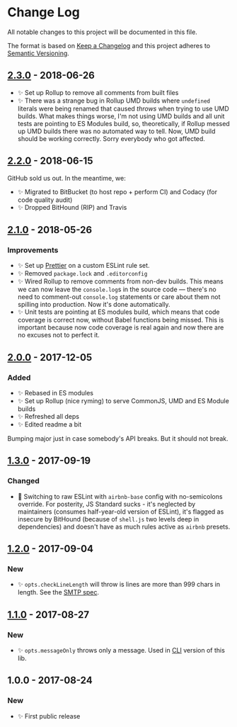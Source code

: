 # Change Log

All notable changes to this project will be documented in this file.

The format is based on [Keep a Changelog](http://keepachangelog.com/)
and this project adheres to [Semantic Versioning](http://semver.org/).

## [2.3.0] - 2018-06-26

- ✨ Set up Rollup to remove all comments from built files
- ✨ There was a strange bug in Rollup UMD builds where `undefined` literals were being renamed that caused _throws_ when trying to use UMD builds. What makes things worse, I'm not using UMD builds and all unit tests are pointing to ES Modules build, so, theoretically, if Rollup messed up UMD builds there was no automated way to tell. Now, UMD build should be working correctly. Sorry everybody who got affected.

## [2.2.0] - 2018-06-15

GitHub sold us out. In the meantime, we:

- ✨ Migrated to BitBucket (to host repo + perform CI) and Codacy (for code quality audit)
- ✨ Dropped BitHound (RIP) and Travis

## [2.1.0] - 2018-05-26

### Improvements

- ✨ Set up [Prettier](https://prettier.io) on a custom ESLint rule set.
- ✨ Removed `package.lock` and `.editorconfig`
- ✨ Wired Rollup to remove comments from non-dev builds. This means we can now leave the `console.log`s in the source code — there's no need to comment-out `console.log` statements or care about them not spilling into production. Now it's done automatically.
- ✨ Unit tests are pointing at ES modules build, which means that code coverage is correct now, without Babel functions being missed. This is important because now code coverage is real again and now there are no excuses not to perfect it.

## [2.0.0] - 2017-12-05

### Added

- ✨ Rebased in ES modules
- ✨ Set up Rollup (nice ryming) to serve CommonJS, UMD and ES Module builds
- ✨ Refreshed all deps
- ✨ Edited readme a bit

Bumping major just in case somebody's API breaks. But it should not break.

## [1.3.0] - 2017-09-19

### Changed

- 🔧 Switching to raw ESLint with `airbnb-base` config with no-semicolons override. For posterity, JS Standard sucks - it's neglected by maintainers (consumes half-year-old version of ESLint), it's flagged as insecure by BitHound (because of `shell.js` two levels deep in dependencies) and doesn't have as much rules active as `airbnb` presets.

## [1.2.0] - 2017-09-04

### New

- ✨ `opts.checkLineLength` will throw is lines are more than 999 chars in length. See the [SMTP spec](https://tools.ietf.org/html/rfc821).

## [1.1.0] - 2017-08-27

### New

- ✨ `opts.messageOnly` throws only a message. Used in [CLI](https://bitbucket.org/codsen/email-all-chars-within-ascii-cli/) version of this lib.

## 1.0.0 - 2017-08-24

### New

- ✨ First public release

[1.1.0]: https://bitbucket.org/codsen/email-all-chars-within-ascii/branches/compare/v1.1.0%0Dv1.0.3#diff
[1.2.0]: https://bitbucket.org/codsen/email-all-chars-within-ascii/branches/compare/v1.2.0%0Dv1.1.1#diff
[1.3.0]: https://bitbucket.org/codsen/email-all-chars-within-ascii/branches/compare/v1.3.0%0Dv1.2.0#diff
[2.0.0]: https://bitbucket.org/codsen/email-all-chars-within-ascii/branches/compare/v2.0.0%0Dv1.3.0#diff
[2.1.0]: https://bitbucket.org/codsen/email-all-chars-within-ascii/branches/compare/v2.1.0%0Dv2.0.4#diff
[2.2.0]: https://bitbucket.org/codsen/email-all-chars-within-ascii/branches/compare/v2.2.0%0Dv2.1.0#diff
[2.3.0]: https://bitbucket.org/codsen/email-all-chars-within-ascii/branches/compare/v2.3.0%0Dv2.2.1#diff
